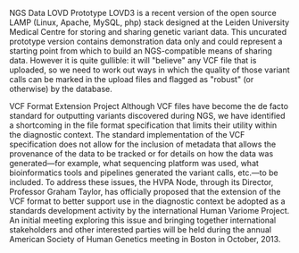 NGS Data
LOVD Prototype
LOVD3 is a recent version of the open source LAMP (Linux, Apache, MySQL, php) stack designed at the Leiden University Medical Centre for storing and sharing genetic variant data.  This uncurated prototype version contains demonstration data only and could represent a starting point from which to build an NGS-compatible means of sharing data. However it is quite gullible: it will "believe" any VCF file that is uploaded, so we need to work out ways in which the quality of those variant calls can be marked in the upload files and flagged as "robust" (or otherwise) by the database.

VCF Format Extension Project
Although VCF files have become the de facto standard for outputting variants discovered during NGS, we have identified a shortcoming in the file format specification that limits their utility within the diagnostic context. The standard implementation of the VCF specification does not allow for the inclusion of metadata that allows the provenance of the data to be tracked or for details on how the data was generated—for example, what sequencing platform was used, what bioinformatics tools and pipelines generated the variant calls, etc.—to be included. To address these issues, the HVPA Node, through its Director, Professor Graham Taylor, has officially proposed that the extension of the VCF format to better support use in the diagnostic context be adopted as a standards development activity by the international Human Variome Project. An initial meeting exploring this issue and bringing together international stakeholders and other interested parties will be held during the annual American Society of Human Genetics meeting in Boston in October, 2013.